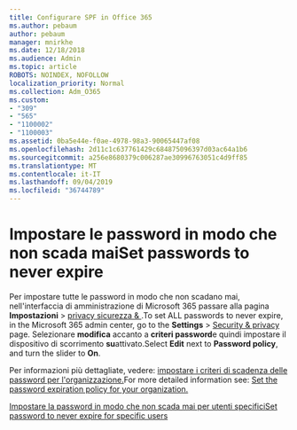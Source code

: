 ```yaml
---
title: Configurare SPF in Office 365
ms.author: pebaum
author: pebaum
manager: mnirkhe
ms.date: 12/18/2018
ms.audience: Admin
ms.topic: article
ROBOTS: NOINDEX, NOFOLLOW
localization_priority: Normal
ms.collection: Adm_O365
ms.custom:
- "309"
- "565"
- "1100002"
- "1100003"
ms.assetid: 0ba5e44e-f0ae-4978-98a3-90065447af08
ms.openlocfilehash: 2d11c1c637761429c684875096397d03ac64a1b6
ms.sourcegitcommit: a256e8680379c006287ae30996763051c4d9ff85
ms.translationtype: MT
ms.contentlocale: it-IT
ms.lasthandoff: 09/04/2019
ms.locfileid: "36744789"
---
```

# <a name="set-passwords-to-never-expire"></a><span data-ttu-id="bbb2d-102">Impostare le password in modo che non scada mai</span><span class="sxs-lookup"><span data-stu-id="bbb2d-102">Set passwords to never expire</span></span>

<span data-ttu-id="bbb2d-103">Per impostare tutte le password in modo che non scadano mai, nell'interfaccia di amministrazione di Microsoft 365 passare alla pagina **Impostazioni** > [privacy sicurezza &amp; ](https://portal.office.com/adminportal/home#/settings/security) .</span><span class="sxs-lookup"><span data-stu-id="bbb2d-103">To set ALL passwords to never expire, in the Microsoft 365 admin center, go to the **Settings** > [Security &amp; privacy](https://portal.office.com/adminportal/home#/settings/security) page.</span></span> <span data-ttu-id="bbb2d-104">Selezionare **modifica** accanto a **criteri password**e quindi impostare il dispositivo di scorrimento **su**attivato.</span><span class="sxs-lookup"><span data-stu-id="bbb2d-104">Select **Edit** next to **Password policy**, and turn the slider to **On**.</span></span>
  
<span data-ttu-id="bbb2d-105">Per informazioni più dettagliate, vedere: [impostare i criteri di scadenza delle password per l'organizzazione.](https://docs.microsoft.com/office365/admin/manage/set-password-expiration-policy)</span><span class="sxs-lookup"><span data-stu-id="bbb2d-105">For more detailed information see: [Set the password expiration policy for your organization.](https://docs.microsoft.com/office365/admin/manage/set-password-expiration-policy)</span></span>
  
[<span data-ttu-id="bbb2d-106">Impostare la password in modo che non scada mai per utenti specifici</span><span class="sxs-lookup"><span data-stu-id="bbb2d-106">Set password to never expire for specific users</span></span>](https://docs.microsoft.com/office365/admin/add-users/set-password-to-never-expire)
  